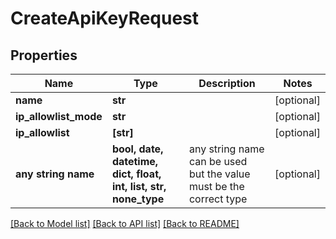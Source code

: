# CreateApiKeyRequest


## Properties
Name | Type | Description | Notes
------------ | ------------- | ------------- | -------------
**name** | **str** |  | [optional] 
**ip_allowlist_mode** | **str** |  | [optional] 
**ip_allowlist** | **[str]** |  | [optional] 
**any string name** | **bool, date, datetime, dict, float, int, list, str, none_type** | any string name can be used but the value must be the correct type | [optional]

[[Back to Model list]](../README.md#documentation-for-models) [[Back to API list]](../README.md#documentation-for-api-endpoints) [[Back to README]](../README.md)


